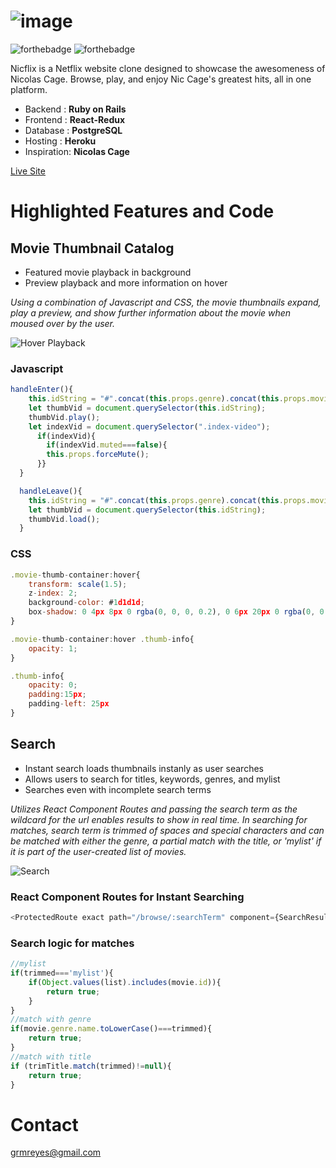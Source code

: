 ![image](https://nicflix-dev.s3-us-west-1.amazonaws.com/readme/netflixbanner.png)
======
![forthebadge](https://forthebadge.com/images/badges/made-with-javascript.svg)
![forthebadge](https://forthebadge.com/images/badges/made-with-ruby.svg)

Nicflix is a Netflix website clone designed to showcase the awesomeness of Nicolas Cage. Browse, play, and enjoy Nic Cage's greatest hits, all in one platform.

* Backend   : **Ruby on Rails**
* Frontend  : **React-Redux**
* Database  : **PostgreSQL**
* Hosting   : **Heroku**
* Inspiration: **Nicolas Cage**

[Live Site](https://nic-flix.herokuapp.com/)


Highlighted Features and Code
======


## Movie Thumbnail Catalog
* Featured movie playback in background
* Preview playback and more information on hover

*Using a combination of Javascript and CSS, the movie thumbnails expand, play a preview, and show further information about the movie when moused over by the user.*

![Hover Playback](https://nicflix-dev.s3-us-west-1.amazonaws.com/readme/hover-small.gif "Hover Playback")

### Javascript
```javascript
handleEnter(){
    this.idString = "#".concat(this.props.genre).concat(this.props.movie.id)
    let thumbVid = document.querySelector(this.idString);
    thumbVid.play();
    let indexVid = document.querySelector(".index-video");
      if(indexVid){
        if(indexVid.muted===false){
        this.props.forceMute();
      }}
  }

  handleLeave(){
    this.idString = "#".concat(this.props.genre).concat(this.props.movie.id)
    let thumbVid = document.querySelector(this.idString);
    thumbVid.load();
  }
```
### CSS
```javascript
.movie-thumb-container:hover{
    transform: scale(1.5);
    z-index: 2;
    background-color: #1d1d1d;
    box-shadow: 0 4px 8px 0 rgba(0, 0, 0, 0.2), 0 6px 20px 0 rgba(0, 0, 0, 0.2);
}

.movie-thumb-container:hover .thumb-info{
    opacity: 1;
}

.thumb-info{
    opacity: 0;
    padding:15px;
    padding-left: 25px
}
```

## Search
* Instant search loads thumbnails instanly as user searches
* Allows users to search for titles, keywords, genres, and mylist
* Searches even with incomplete search terms

*Utilizes React Component Routes and passing the search term as the wildcard for the url enables results to show in real time. In searching for matches, search term is trimmed of spaces and special characters and can be matched with either the genre, a partial match with the title, or 'mylist' if it is part of the user-created list of movies.*

![Search](https://nicflix-dev.s3-us-west-1.amazonaws.com/readme/search-small.gif "Search")

### React Component Routes for Instant Searching

```javascript
<ProtectedRoute exact path="/browse/:searchTerm" component={SearchResultsContainer} />
```
### Search logic for matches
```javascript
//mylist
if(trimmed==='mylist'){
    if(Object.values(list).includes(movie.id)){
        return true;
    }
}
//match with genre
if(movie.genre.name.toLowerCase()===trimmed){
    return true;
}
//match with title
if (trimTitle.match(trimmed)!=null){
    return true;
}
```

Contact
======
[grmreyes@gmail.com](mailto:grmreyes@gmail.com)


